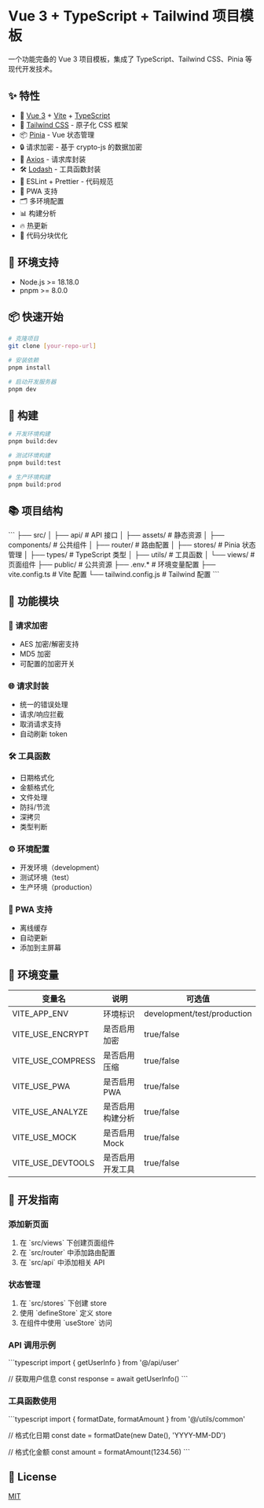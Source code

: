 # Vue 3 + TypeScript + Tailwind 项目模板

一个功能完备的 Vue 3 项目模板，集成了 TypeScript、Tailwind CSS、Pinia 等现代开发技术。

## ✨ 特性

- 🚀 [Vue 3](https://vuejs.org/) + [Vite](https://vitejs.dev/) + [TypeScript](https://www.typescriptlang.org/)
- 🎨 [Tailwind CSS](https://tailwindcss.com/) - 原子化 CSS 框架
- 📦 [Pinia](https://pinia.vuejs.org/) - Vue 状态管理
- 🔒 请求加密 - 基于 crypto-js 的数据加密
- 📡 [Axios](https://axios-http.com/) - 请求库封装
- 🛠 [Lodash](https://lodash.com/) - 工具函数封装
- 🎯 ESLint + Prettier - 代码规范
- 📱 PWA 支持
- 🗂 多环境配置
- 📊 构建分析
- 🔥 热更新
- 🔧 代码分块优化

## 🎯 环境支持

- Node.js >= 18.18.0
- pnpm >= 8.0.0

## 📦 快速开始

```bash
# 克隆项目
git clone [your-repo-url]

# 安装依赖
pnpm install

# 启动开发服务器
pnpm dev
```

## 🔧 构建

```bash
# 开发环境构建
pnpm build:dev

# 测试环境构建
pnpm build:test

# 生产环境构建
pnpm build:prod
```

## 📚 项目结构

\`\`\`
├── src/
│   ├── api/            # API 接口
│   ├── assets/         # 静态资源
│   ├── components/     # 公共组件
│   ├── router/         # 路由配置
│   ├── stores/         # Pinia 状态管理
│   ├── types/          # TypeScript 类型
│   ├── utils/          # 工具函数
│   └── views/          # 页面组件
├── public/             # 公共资源
├── .env.*             # 环境变量配置
├── vite.config.ts     # Vite 配置
└── tailwind.config.js # Tailwind 配置
\`\`\`

## 🔨 功能模块

### 🔐 请求加密
- AES 加密/解密支持
- MD5 加密
- 可配置的加密开关

### 🌐 请求封装
- 统一的错误处理
- 请求/响应拦截
- 取消请求支持
- 自动刷新 token

### 🛠 工具函数
- 日期格式化
- 金额格式化
- 文件处理
- 防抖/节流
- 深拷贝
- 类型判断

### ⚙️ 环境配置
- 开发环境（development）
- 测试环境（test）
- 生产环境（production）

### 📱 PWA 支持
- 离线缓存
- 自动更新
- 添加到主屏幕

## 🔧 环境变量

| 变量名 | 说明 | 可选值 |
|--------|------|--------|
| VITE_APP_ENV | 环境标识 | development/test/production |
| VITE_USE_ENCRYPT | 是否启用加密 | true/false |
| VITE_USE_COMPRESS | 是否启用压缩 | true/false |
| VITE_USE_PWA | 是否启用 PWA | true/false |
| VITE_USE_ANALYZE | 是否启用构建分析 | true/false |
| VITE_USE_MOCK | 是否启用 Mock | true/false |
| VITE_USE_DEVTOOLS | 是否启用开发工具 | true/false |

## 📝 开发指南

### 添加新页面
1. 在 \`src/views\` 下创建页面组件
2. 在 \`src/router\` 中添加路由配置
3. 在 \`src/api\` 中添加相关 API

### 状态管理
1. 在 \`src/stores\` 下创建 store
2. 使用 \`defineStore\` 定义 store
3. 在组件中使用 \`useStore\` 访问

### API 调用示例
\`\`\`typescript
import { getUserInfo } from '@/api/user'

// 获取用户信息
const response = await getUserInfo()
\`\`\`

### 工具函数使用
\`\`\`typescript
import { formatDate, formatAmount } from '@/utils/common'

// 格式化日期
const date = formatDate(new Date(), 'YYYY-MM-DD')

// 格式化金额
const amount = formatAmount(1234.56)
\`\`\`

## 📄 License

[MIT](./LICENSE)
